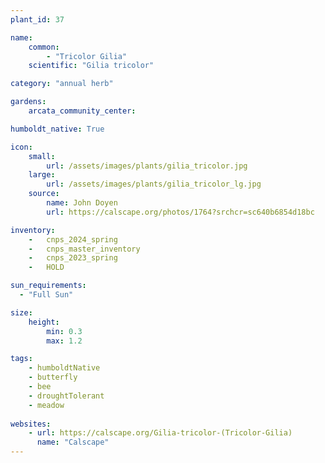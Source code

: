 ```yaml
---
plant_id: 37

name: 
    common: 
        - "Tricolor Gilia"  
    scientific: "Gilia tricolor"  

category: "annual herb"

gardens:
    arcata_community_center:

humboldt_native: True

icon: 
    small: 
        url: /assets/images/plants/gilia_tricolor.jpg 
    large: 
        url: /assets/images/plants/gilia_tricolor_lg.jpg 
    source: 
        name: John Doyen 
        url: https://calscape.org/photos/1764?srchcr=sc640b6854d18bc 

inventory: 
    -   cnps_2024_spring
    -   cnps_master_inventory
    -   cnps_2023_spring
    -   HOLD

sun_requirements:
  - "Full Sun"

size:   
    height: 
        min: 0.3
        max: 1.2

tags: 
    - humboldtNative
    - butterfly
    - bee
    - droughtTolerant
    - meadow
 
websites:
    - url: https://calscape.org/Gilia-tricolor-(Tricolor-Gilia) 
      name: "Calscape"
---
```


